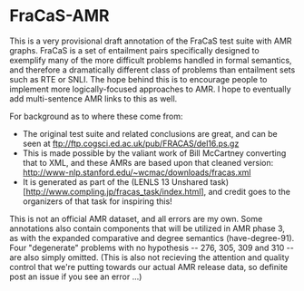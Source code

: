 # FraCaS-AMR
This is a very provisional draft annotation of the FraCaS test suite with AMR graphs.  FraCaS is a set of entailment pairs specifically designed to exemplify many of the more difficult problems handled in formal semantics, and therefore a dramatically different class of problems than entailment sets such as RTE or SNLI.  The hope behind this is to encourage people to implement more logically-focused approaches to AMR.  I hope to eventually add multi-sentence AMR links to this as well. 

For background as to where these come from:
- The original test suite and related conclusions are great, and can be seen at ftp://ftp.cogsci.ed.ac.uk/pub/FRACAS/del16.ps.gz
- This is made possible by the valiant work of Bill McCartney converting that to XML, and these AMRs are based upon that cleaned version:  http://www-nlp.stanford.edu/~wcmac/downloads/fracas.xml
- It is generated as part of the (LENLS 13 Unshared task)[http://www.compling.jp/fracas_task/index.html], and credit goes to the organizers of that task for inspiring this!

This is not an official AMR dataset, and all errors are my own.  Some annotations also contain components that will be utilized in AMR phase 3, as with the expanded comparative and degree semantics (have-degree-91).  Four "degenerate" problems with no hypothesis -- 276, 305, 309 and 310 -- are also simply omitted.  (This is also not recieving the attention and quality control that we're putting towards our actual AMR release data, so definite post an issue if you see an error ...)


